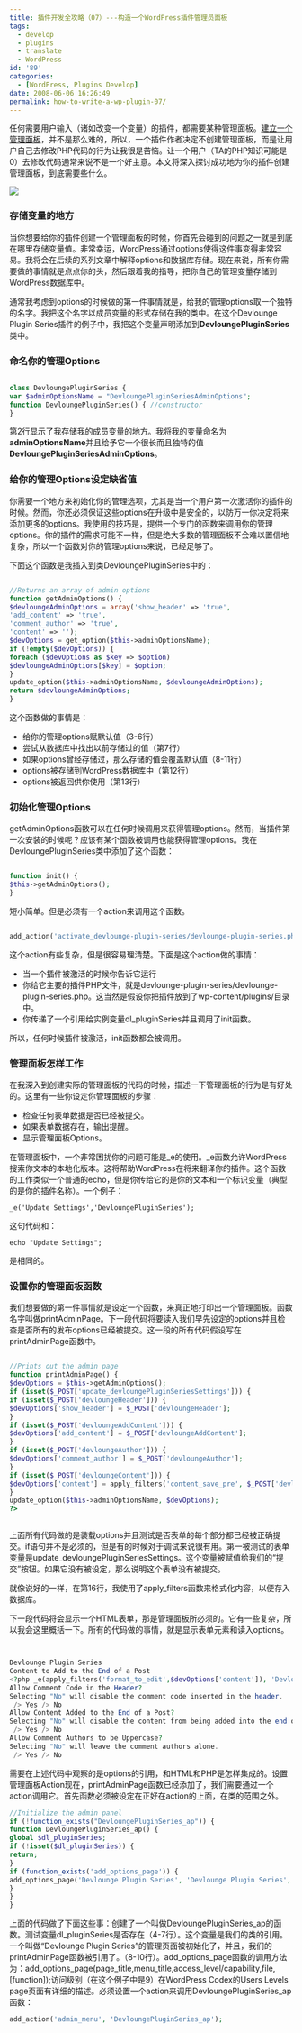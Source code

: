 ```yaml
---
title: 插件开发全攻略（07）---构造一个WordPress插件管理员面板
tags:
  - develop
  - plugins
  - translate
  - WordPress
id: '89'
categories:
  - [WordPress, Plugins Develop]
date: 2008-06-06 16:26:49
permalink: how-to-write-a-wp-plugin-07/
---
```


任何需要用户输入（诸如改变一个变量）的插件，都需要某种管理面板。[建立一个管理面板](http://codex.wordpress.org/Adding_Administration_Menus)，并不是那么难的，所以，一个插件作者决定不创建管理面板，而是让用户自己去修改PHP代码的行为让我很是苦恼。让一个用户（TA的PHP知识可能是0）去修改代码通常来说不是一个好主意。本文将深入探讨成功地为你的插件创建管理面板，到底需要些什么。
<!-- more -->
[![](http://lh5.ggpht.com/TangChao.ZJU/SEvHTWZ83PI/AAAAAAAAAck/PV2Chbk0YdI/s800/admin-panel.gif)](http://picasaweb.google.com/TangChao.ZJU/Blog02/photo#5209476529229978866)

### 存储变量的地方

当你想要给你的插件创建一个管理面板的时候，你首先会碰到的问题之一就是到底在哪里存储变量值。非常幸运，WordPress通过options使得这件事变得非常容易。我将会在后续的系列文章中解释options和数据库存储。现在来说，所有你需要做的事情就是点点你的头，然后跟着我的指导，把你自己的管理变量存储到WordPress数据库中。

通常我考虑到options的时候做的第一件事情就是，给我的管理options取一个独特的名字。我把这个名字以成员变量的形式存储在我的类中。在这个Devlounge Plugin Series插件的例子中，我把这个变量声明添加到**DevloungePluginSeries**类中。

### 命名你的管理Options

```php

class DevloungePluginSeries {
var $adminOptionsName = "DevloungePluginSeriesAdminOptions";
function DevloungePluginSeries() { //constructor
}

```

  

第2行显示了我存储我的成员变量的地方。我将我的变量命名为**adminOptionsName**并且给予它一个很长而且独特的值**DevloungePluginSeriesAdminOptions**。

### 给你的管理Options设定缺省值

你需要一个地方来初始化你的管理选项，尤其是当一个用户第一次激活你的插件的时候。然而，你还必须保证这些options在升级中是安全的，以防万一你决定将来添加更多的options。我使用的技巧是，提供一个专门的函数来调用你的管理options。你的插件的需求可能不一样，但是绝大多数的管理面板不会难以置信地复杂，所以一个函数对你的管理options来说，已经足够了。

下面这个函数是我插入到类DevloungePluginSeries中的：

```php

//Returns an array of admin options
function getAdminOptions() {
$devloungeAdminOptions = array('show_header' => 'true',
'add_content' => 'true',
'comment_author' => 'true',
'content' => '');
$devOptions = get_option($this->adminOptionsName);
if (!empty($devOptions)) {
foreach ($devOptions as $key => $option)
$devloungeAdminOptions[$key] = $option;
}
update_option($this->adminOptionsName, $devloungeAdminOptions);
return $devloungeAdminOptions;
}

```

这个函数做的事情是：

*   给你的管理options赋默认值（3-6行）
*   尝试从数据库中找出以前存储过的值（第7行）
*   如果options曾经存储过，那么存储的值会覆盖默认值（8-11行）
*   options被存储到WordPress数据库中（第12行）
*   options被返回供你使用（第13行）

### 初始化管理Options

getAdminOptions函数可以在任何时候调用来获得管理options。然而，当插件第一次安装的时候呢？应该有某个函数被调用也能获得管理options。我在DevloungePluginSeries类中添加了这个函数：

```php

function init() {
$this->getAdminOptions();
}

```

  

短小简单。但是必须有一个action来调用这个函数。

```php

add_action('activate_devlounge-plugin-series/devlounge-plugin-series.php',  array(&$dl_pluginSeries, 'init'));

```

这个action有些复杂，但是很容易理清楚。下面是这个action做的事情：

*   当一个插件被激活的时候你告诉它运行
*   你给它主要的插件PHP文件，就是devlounge-plugin-series/devlounge-plugin-series.php。这当然是假设你把插件放到了wp-content/plugins/目录中。
*   你传递了一个引用给实例变量dl_pluginSeries并且调用了init函数。

所以，任何时候插件被激活，init函数都会被调用。

### 管理面板怎样工作

在我深入到创建实际的管理面板的代码的时候，描述一下管理面板的行为是有好处的。这里有一些你设定你管理面板的步骤：

*   检查任何表单数据是否已经被提交。
*   如果表单数据存在，输出提醒。
*   显示管理面板Options。

在管理面板中，一个非常困扰你的问题可能是_e的使用。_e函数允许WordPress搜索你文本的本地化版本。这将帮助WordPress在将来翻译你的插件。这个函数的工作类似一个普通的echo，但是你传给它的是你的文本和一个标识变量（典型的是你的插件名称）。一个例子：

`_e('Update Settings','DevloungePluginSeries');`

这句代码和：

`echo "Update Settings";`

是相同的。

### 设置你的管理面板函数

我们想要做的第一件事情就是设定一个函数，来真正地打印出一个管理面板。函数名字叫做printAdminPage。下一段代码将要读入我们早先设定的options并且检查是否所有的发布options已经被提交。这一段的所有代码假设写在printAdminPage函数中。

```php

//Prints out the admin page
function printAdminPage() {
$devOptions = $this->getAdminOptions();
if (isset($_POST['update_devloungePluginSeriesSettings'])) {
if (isset($_POST['devloungeHeader'])) {
$devOptions['show_header'] = $_POST['devloungeHeader'];
}
if (isset($_POST['devloungeAddContent'])) {
$devOptions['add_content'] = $_POST['devloungeAddContent'];
}
if (isset($_POST['devloungeAuthor'])) {
$devOptions['comment_author'] = $_POST['devloungeAuthor'];
}
if (isset($_POST['devloungeContent'])) {
$devOptions['content'] = apply_filters('content_save_pre', $_POST['devloungeContent']);
}
update_option($this->adminOptionsName, $devOptions);
?>



```

 

上面所有代码做的是装载options并且测试是否表单的每个部分都已经被正确提交。if语句并不是必须的，但是有的时候对于调试来说很有用。第一被测试的表单变量是update_devloungePluginSeriesSettings。这个变量被赋值给我们的“提交”按钮。如果它没有被设定，那么说明这个表单没有被提交。

就像说好的一样，在第16行，我使用了apply_filters函数来格式化内容，以便存入数据库。

下一段代码将会显示一个HTML表单，那是管理面板所必须的。它有一些复杂，所以我会这里概括一下。所有的代码做的事情，就是显示表单元素和读入options。

```php


Devlounge Plugin Series
Content to Add to the End of a Post
<?php _e(apply_filters('format_to_edit',$devOptions['content']), 'DevloungePluginSeries') ?>
Allow Comment Code in the Header?
Selecting "No" will disable the comment code inserted in the header.
 /> Yes /> No
Allow Content Added to the End of a Post?
Selecting "No" will disable the content from being added into the end of a post.
 /> Yes /> No
Allow Comment Authors to be Uppercase?
Selecting "No" will leave the comment authors alone.
 /> Yes /> No
```





需要在上述代码中观察的是options的引用，和HTML和PHP是怎样集成的。设置管理面板Action现在，printAdminPage函数已经添加了，我们需要通过一个action调用它。首先函数必须被设定在正好在action的上面，在类的范围之外。

```php
//Initialize the admin panel
if (!function_exists("DevloungePluginSeries_ap")) {
function DevloungePluginSeries_ap() {
global $dl_pluginSeries;
if (!isset($dl_pluginSeries)) {
return;
}
if (function_exists('add_options_page')) {
add_options_page('Devlounge Plugin Series', 'Devlounge Plugin Series', 9, basename(__FILE__), array(&$dl_pluginSeries, 'printAdminPage'));
}
}
}
```

 上面的代码做了下面这些事：创建了一个叫做DevloungePluginSeries_ap的函数。测试变量dl_pluginSeries是否存在（4-7行）。这个变量是我们的类的引用。一个叫做“Devlounge Plugin Series”的管理页面被初始化了，并且，我们的printAdminPage函数被引用了。（8-10行）。add_options_page函数的调用方法为：add_options_page(page_title,menu_title,access_level/capability,file,[function]);访问级别（在这个例子中是9）在WordPress Codex的Users Levels page页面有详细的描述。必须设置一个action来调用DevloungePluginSeries_ap函数：

```php
add_action('admin_menu', 'DevloungePluginSeries_ap');

```